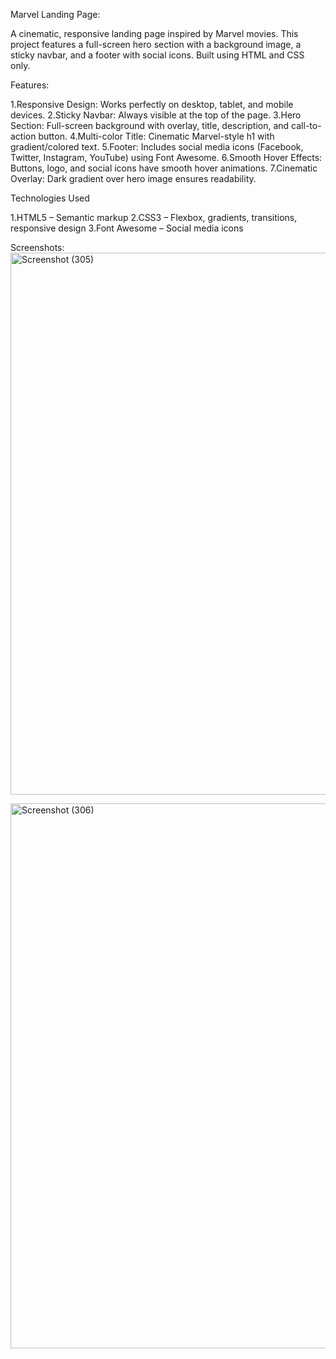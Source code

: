 Marvel Landing Page:

A cinematic, responsive landing page inspired by Marvel movies. This project features a full-screen hero section with a background image, a sticky navbar, and a footer with social icons. Built using HTML and CSS only.

Features:

1.Responsive Design: Works perfectly on desktop, tablet, and mobile devices.
2.Sticky Navbar: Always visible at the top of the page.
3.Hero Section: Full-screen background with overlay, title, description, and call-to-action button.
4.Multi-color Title: Cinematic Marvel-style h1 with gradient/colored text.
5.Footer: Includes social media icons (Facebook, Twitter, Instagram, YouTube) using Font Awesome.
6.Smooth Hover Effects: Buttons, logo, and social icons have smooth hover animations.
7.Cinematic Overlay: Dark gradient over hero image ensures readability.

Technologies Used

1.HTML5 – Semantic markup
2.CSS3 – Flexbox, gradients, transitions, responsive design
3.Font Awesome – Social media icons

Screenshots:
<img width="1894" height="867" alt="Screenshot (305)" src="https://github.com/user-attachments/assets/407cbf99-2aa9-4c4c-9470-5aa3943ea282" />

<img width="1894" height="872" alt="Screenshot (306)" src="https://github.com/user-attachments/assets/08b95d6b-cb10-4534-a87d-da8de917d7e7" />



